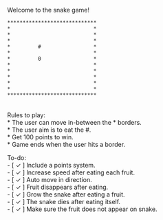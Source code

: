 
Welcome to the snake game!


```
*****************************
*                           *
*                           *
*                           *
*         #                 *
*                           *
*         0                 *
*                           *
*                           *
*                           *
*                           *
*                           *
***************************** 
```

<br>Rules to play: <br>
    * The user can move in-between the * borders. <br>
    * The user aim is to eat the #.  <br>
    * Get 100 points to win.  <br>
    * Game ends when the user hits a border. <br>
    
To-do: <br>
    - [ &check; ] Include a points system. <br>
    - [ &check; ] Increase speed after eating each fruit. <br>
    - [ &check; ] Auto move in direction. <br>
    - [ &check; ] Fruit disappears after eating. <br>
    - [ &check; ] Grow the snake after eating a fruit. <br>
    - [ &check; ] The snake dies after eating itself. <br>
    - [ &check; ] Make sure the fruit does not appear on snake. <br>
